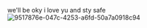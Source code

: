 we'll be oky i love yu and sty safe ![9517876e-047c-4253-a6fd-50a7a0918c94](https://github.com/user-attachments/assets/94fb5b0e-bec9-4d2b-918f-918202cf11e7)







